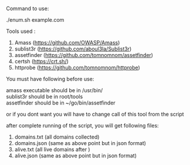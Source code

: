 Command to use:

./enum.sh example.com


Tools used :
1. Amass 		(https://github.com/OWASP/Amass)
2. sublist3r 	(https://github.com/aboul3la/Sublist3r)
3. assetfinder  (https://github.com/tomnomnom/assetfinder)
4. certsh 		(https://crt.sh/)
5. httprobe 	(https://github.com/tomnomnom/httprobe)

You must have following before use: 

amass executable should be in /usr/bin/           
sublist3r should be in root/tools         		
assetfinder should be in ~/go/bin/assetfinder 	

or if you dont want you will have to change call of this tool from the script

after complete running of the script, you will get following files:

1. domains.txt 	(all domains collected)
2. domains.json (same as above point but in json format)
3. alive.txt 	(all live domains after )
4. alive.json 	(same as above point but in json format)
